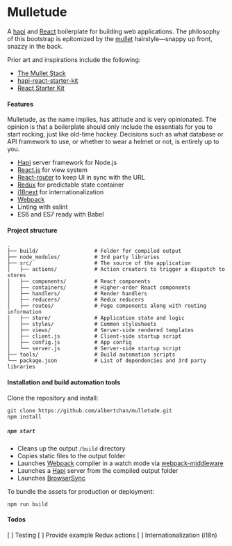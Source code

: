 Mulletude
=========

A [hapi](http://hapijs.com/) and [React](http://facebook.github.io/react/) boilerplate for building web applications. The philosophy of this bootstrap is epitomized by the [mullet](https://en.wikipedia.org/wiki/Mullet_(haircut)) hairstyle—snappy up front, snazzy in the back.

Prior art and inspirations include the following:

* [The Mullet Stack](https://github.com/lynnaloo/mullet)
* [hapi-react-starter-kit](https://github.com/Dindaleon/hapi-react-starter-kit)
* [React Starter Kit](https://github.com/kriasoft/react-starter-kit)

#### Features

Mulletude, as the name implies, has attitude and is very opinionated. The opinion is that a boilerplate should only include the essentials for you to start rocking, just like old-time hockey. Decisions such as what database or API framework to use, or whether to wear a helmet or not, is entirely up to you.

* [Hapi](http://hapijs.com/) server framework for Node.js
* [React.js](http://facebook.github.io/react/) for view system
* [React-router](https://github.com/reactjs/react-router) to keep UI in sync with the URL
* [Redux](https://github.com/reactjs/redux) for predictable state container
* [i18next](https://github.com/kenkouot/hapi-i18next) for internationalization
* [Webpack](http://webpack.github.io/)
* Linting with eslint
* ES6 and ES7 ready with Babel

#### Project structure

```
.
├── build/                  # Folder for compiled output
├── node_modules/           # 3rd party libraries
├── src/                    # The source of the application
│   ├── actions/            # Action creators to trigger a dispatch to stores
│   ├── components/         # React components
│   ├── containers/         # Higher-order React components
│   ├── handlers/           # Render handlers
│   ├── reducers/           # Redux reducers
│   ├── routes/             # Page components along with routing information
│   ├── store/              # Application state and logic
│   ├── styles/             # Common stylesheets
│   ├── views/              # Server-side rendered templates
│   ├── client.js           # Client-side startup script
│   ├── config.js           # App config
│   └── server.js           # Server-side startup script   
├── tools/                  # Build automation scripts
└── package.json            # List of dependencies and 3rd party libraries
```

#### Installation and build automation tools

Clone the repository and install:

```
git clone https://github.com/albertchan/mulletude.git
npm install
```

##### `npm start`

* Cleans up the output `/build` directory
* Copies static files to the output folder
* Launches [Webpack](https://webpack.github.io/) compiler in a watch mode via [webpack-middleware](https://github.com/kriasoft/webpack-middleware)
* Launches a [Hapi](http://hapijs.com/) server from the compiled output folder
* Launches [BrowserSync](https://browsersync.io/)

To bundle the assets for production or deployment:

```
npm run build
```

#### Todos

[ ] Testing
[ ] Provide example Redux actions
[ ] Internationalization (i18n)
